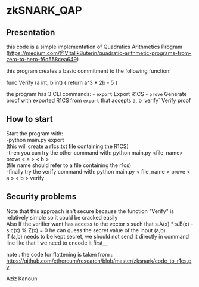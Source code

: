 # zkSNARK_QAP

## Presentation

this code is a simple implementation of Quadratics Arithmetics Program (https://medium.com/@VitalikButerin/quadratic-arithmetic-programs-from-zero-to-hero-f6d558cea649)

this program creates a basic commitment to the following function:

func Verify (a int, b int) {
	 return a^3 * 2b - 5
}

the program has 3 CLI commands:
    - `export` Export R1CS
    - `prove` Generate proof with exported R1CS from `export` that accepts a, b`
    - `verify` Verify proof


## How to start

Start the program with: \
-python main.py export\
(this will create a r1cs.txt file containing the R1CS)\
-then you can try the other command with: python main.py <file_name> prove < a > < b >\
(file name should refer to a file containing the r1cs)\
-finally try the verify command with:  python main.py < file_name > prove < a > < b > verify


## Security problems

Note that this approach isn't secure because the function "Verify" is relatively simple so it could be cracked easily\
Also If the verifier want has access to the vector s such that s.A(x) * s.B(x) - s.c(x) % Z(x) = 0 he can guess the secret value of the input (a,b)\
If (a,b) needs to be kept secret, we should not send it directly in command line like that ! we need to encode it first__


note :
the code for flattening is taken from : 
https://github.com/ethereum/research/blob/master/zksnark/code_to_r1cs.py


Aziz Kanoun

